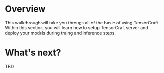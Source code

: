 # Overview

This walkthrough will take you through all of the basic of using TensorCraft.
Within this section, you will learn how to setup TensorCraft server and deploy
your models during traing and inference steps.

# What's next?

TBD
